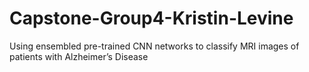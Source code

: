 # Capstone-Group4-Kristin-Levine
Using ensembled pre-trained CNN networks to classify MRI images of patients with Alzheimer’s Disease
